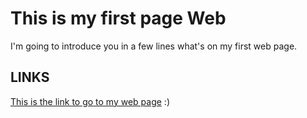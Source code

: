 # This is my first page Web

I'm going to introduce you in a few lines what's on my first web page.

## LINKS

[This is the link to go to my web page](https://syamandshaker.github.io/dev-blog/) :)
